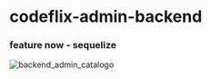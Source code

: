 # codeflix-admin-backend

### feature now - sequelize


![backend_admin_catalogo](https://github.com/user-attachments/assets/91128c92-ac6f-4af1-8f72-e55f687b82a4)
